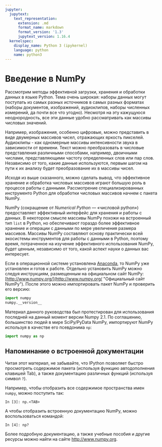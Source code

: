 ```yaml
---
jupyter:
  jupytext:
    text_representation:
      extension: .md
      format_name: markdown
      format_version: '1.3'
      jupytext_version: 1.16.4
  kernelspec:
    display_name: Python 3 (ipykernel)
    language: python
    name: python3
---
```


<!-- #region deletable=true editable=true -->
# Введение в NumPy
<!-- #endregion -->

<!-- #region deletable=true editable=true -->
Рассмотрим методы эффективной загрузки, хранения и обработки данных в языке Python.
Тема очень широкая: наборы данных могут поступать из самых разных источников в самых разных форматах (наборы документов, изображений, аудиоклипов, наборы численных измерений, да почти все что угодно).
Несмотря на эту кажущуюся неоднородность, все эти данные удобно рассматривать как массивы числовых значений.

Например, изображения, особенно цифровые, можно представить в виде двумерных массивов чисел, отражающих яркость пикселей.
Аудиоклипы - как одномерные массивы интенсивности звука в зависимости от времени.
Текст можно преобразовать в числовые представления различными способами, например, двоичными числами, представляющими частоту определенных слов или пар слов.
Независимо от того, какие данные используются, первым шагом на пути к их анализу будет преобразование их в массивы чисел.

Исходя из выше сказанного, можно сделать вывод, что эффективное хранение и обработка числовых массивов играют большую роль в процессе работы с данными.
Рассмотрение специализированных инструменто Python для обработки числовых массивов начнем с пакета NumPy.

NumPy (сокращение от *Numerical Python* &mdash; &laquo;числовой python&raquo;) предоставляет эффективный интерфейс для хранения и работы с данных.
В некотором смысле массивы NumPy похожи на встроенный тип `list` в Python, но обеспечивают гораздо более эффективное хранение и операции с данными по мере увеличения размера массивов.
Массивы NumPy составляют основу практически всей экосистемы инструментов для работы с данными в Python, поэтому время, потраченное на изучение эффективного использования NumPy, будет ценным, независимо от того, какой аспект науки о данных вас интересует.
<!-- #endregion -->

<!-- #region deletable=true editable=true -->
Если в операционной системе установлена [Anaconda](https://www.anaconda.com/ "Официальный сайт Anaconda"), то NumPy уже установлен и готов к работе.
Отдельно установить NumPy можно следуя инструкциям, размещенным на официальном сайт NumPy: [http://www.numpy.org/](http://www.numpy.org/ "Официальный сайт NumPy").
После этого можно импортировать пакет NumPy и проверить его версию:
<!-- #endregion -->

```python deletable=true editable=true jupyter={"outputs_hidden": false}
import numpy
numpy.__version__
```

<!-- #region deletable=true editable=true -->
Материал данного руководства был протестирован для использования последней на данный момент версии Numpy 2.1.
По соглашению, большинство людей в мире SciPy/PyData NumPy, импортируют NumPy используя в качестве его псевдонима `np`:
<!-- #endregion -->

```python deletable=true editable=true jupyter={"outputs_hidden": false}
import numpy as np
```

<!-- #region deletable=true editable=true -->
## Напоминание о встроенной документации

Читая этот материал, не забывайте, что IPython позволяет быстро просмотреть содержимое пакета (используя функцию автодополнения клавишей Tab), а также документацию различных функций (используя символ `?`).

Например, чтобы отобразить все содержимое пространства имен `numpy`, можно поступить так:

```ipython
In [3]: np.<TAB>
```

А чтобы отобразить встроенную документацию NumPy, можно воспользоваться командой:

```ipython
In [4]: np?
```

Более подробную документацию, а также учебные пособия и другие ресурсы можно найти на сайте http://www.numpy.org.
<!-- #endregion -->
